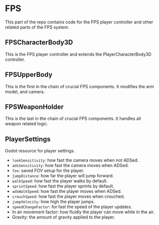 # FPS 
This part of the repo contains code for the FPS player controller and other related parts of the FPS system.

## FPSCharacterBody3D
This is the FPS player controller and extends the PlayerCharacterBody3D controller.

## FPSUpperBody
This is the first in the chain of crucial FPS components. It modifies the arm model, and camera.

## FPSWeaponHolder
This is the last in the chain of crucial FPS components. It handles all weapon related logic.

## PlayerSettings
Godot resource for player settings.
- `lookSensitivity`: how fast the camera moves when not ADSed.
- `adsSensitivity`: how fast the camera moves when ADSed.
- `fov`: saved FOV setup for the player.
- `jumpDistance`: how far the player will jump forward.
- `walkSpeed`: how fast the player walks by default.
- `sprintSpeed`: how fast the player sprints by default.
- `adsWalkSpeed`: how fast the player moves when ADSed.
- `crouchSpeed`: how fast the player moves when crouched.
- `jumpVelocity`: how high the player jumps.
- `speedChangeFactor`: for fast the speed of the player updates.
- In air movement factor: how fluidly the player can move while in the air.
- Gravity: the amount of gravity applied to the player.